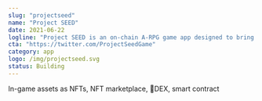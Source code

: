 ```yaml
---
slug: "projectseed"
name: "Project SEED"
date: 2021-06-22
logline: "Project SEED is an on-chain A-RPG game app designed to bring players a DAO virtual world that features an action based battle system with cooperative multiplayer mode and uses NFT & DeFi monetization."
cta: "https://twitter.com/ProjectSeedGame"
category: app
logo: /img/projectseed.svg
status: Building
---
```


In-game assets as NFTs, NFT marketplace, DEX, smart contract